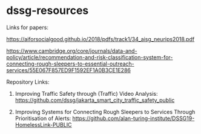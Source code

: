 # dssg-resources
Links for papers: 

https://aiforsocialgood.github.io/2018/pdfs/track1/34_aisg_neurips2018.pdf

https://www.cambridge.org/core/journals/data-and-policy/article/recommendation-and-risk-classification-system-for-connecting-rough-sleepers-to-essential-outreach-services/55E067F857ED9F1592EF1A0B3CE1E286


Repository Links: 
1. Improving Traffic Safety through (Traffic) Video Analysis:
   https://github.com/dssg/jakarta_smart_city_traffic_safety_public
   
2. Improving Systems for Connecting Rough Sleepers to Services Through Prioritisation of Alerts:
   https://github.com/alan-turing-institute/DSSG19-HomelessLink-PUBLIC
 
